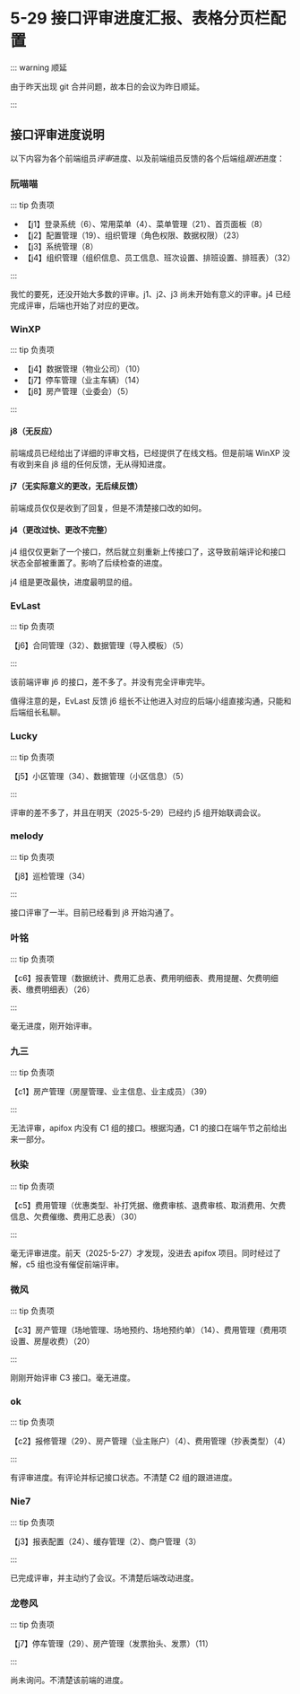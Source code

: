 # 5-29 接口评审进度汇报、表格分页栏配置

::: warning 顺延

由于昨天出现 git 合并问题，故本日的会议为昨日顺延。

:::

## 接口评审进度说明

以下内容为各个前端组员*评审*进度、以及前端组员反馈的各个后端组*跟进*进度：

### 阮喵喵

::: tip 负责项

- 【j1】登录系统（6）、常用菜单（4）、菜单管理（21）、首页面板（8）
- 【j2】配置管理（19）、组织管理（角色权限、数据权限）（23）
- 【j3】系统管理（8）
- 【j4】组织管理（组织信息、员工信息、班次设置、排班设置、排班表）（32）

:::

我忙的要死，还没开始大多数的评审。j1、j2、j3 尚未开始有意义的评审。j4 已经完成评审，后端也开始了对应的更改。

### WinXP

::: tip 负责项

- 【j4】数据管理（物业公司）（10）
- 【j7】停车管理（业主车辆）（14）
- 【j8】房产管理（业委会）（5）

:::

#### j8（无反应）

前端成员已经给出了详细的评审文档，已经提供了在线文档。但是前端 WinXP 没有收到来自 j8 组的任何反馈，无从得知进度。

#### j7（无实际意义的更改，无后续反馈）

前端成员仅仅是收到了回复，但是不清楚接口改的如何。

#### j4（更改过快、更改不完整）

j4 组仅仅更新了一个接口，然后就立刻重新上传接口了，这导致前端评论和接口状态全部被重置了。影响了后续检查的进度。

j4 组是更改最快，进度最明显的组。

### EvLast

::: tip 负责项

【j6】合同管理（32）、数据管理（导入模板）（5）

:::

该前端评审 j6 的接口，差不多了。并没有完全评审完毕。

值得注意的是，EvLast 反馈 j6 组长不让他进入对应的后端小组直接沟通，只能和后端组长私聊。

### Lucky

::: tip 负责项

【j5】小区管理（34）、数据管理（小区信息）（5）

:::

评审的差不多了，并且在明天（2025-5-29）已经约 j5 组开始联调会议。

### melody

::: tip 负责项

【j8】巡检管理（34）

:::

接口评审了一半。目前已经看到 j8 开始沟通了。

### 叶铭

::: tip 负责项

【c6】报表管理（数据统计、费用汇总表、费用明细表、费用提醒、欠费明细表、缴费明细表）（26）

:::

毫无进度，刚开始评审。

### 九三

::: tip 负责项

【c1】房产管理（房屋管理、业主信息、业主成员）（39）

:::

无法评审，apifox 内没有 C1 组的接口。根据沟通，C1 的接口在端午节之前给出来一部分。

### 秋染

::: tip 负责项

【c5】费用管理（优惠类型、补打凭据、缴费审核、退费审核、取消费用、欠费信息、欠费催缴、费用汇总表）（30）

:::

毫无评审进度。前天（2025-5-27）才发现，没进去 apifox 项目。同时经过了解，c5 组也没有催促前端评审。

### 微风

::: tip 负责项

【c3】房产管理（场地管理、场地预约、场地预约单）（14）、费用管理（费用项设置、房屋收费）（20）

:::

刚刚开始评审 C3 接口。毫无进度。

### ok

::: tip 负责项

【c2】报修管理（29）、房产管理（业主账户）（4）、费用管理（抄表类型）（4）

:::

有评审进度。有评论并标记接口状态。不清楚 C2 组的跟进进度。

### Nie7

::: tip 负责项

【j3】报表配置（24）、缓存管理（2）、商户管理（3）

:::

已完成评审，并主动约了会议。不清楚后端改动进度。

### 龙卷风

::: tip 负责项

【j7】停车管理（29）、房产管理（发票抬头、发票）（11）

:::

尚未询问。不清楚该前端的进度。
